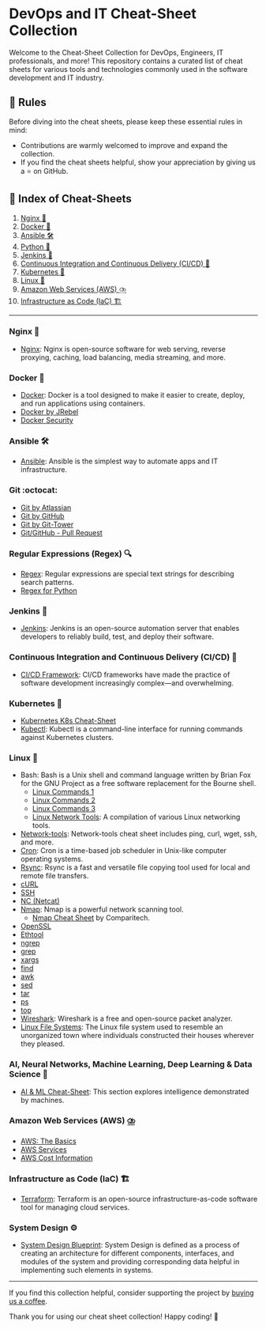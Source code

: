 
# DevOps and IT Cheat-Sheet Collection

Welcome to the Cheat-Sheet Collection for DevOps, Engineers, IT professionals, and more! This repository contains a curated list of cheat sheets for various tools and technologies commonly used in the software development and IT industry.


## :scroll: Rules

Before diving into the cheat sheets, please keep these essential rules in mind:

* Contributions are warmly welcomed to improve and expand the collection.
* If you find the cheat sheets helpful, show your appreciation by giving us a :star: on GitHub.

## :pushpin: Index of Cheat-Sheets

1. [Nginx :whale:](#nginx-whale)
2. [Docker :whale:](#docker-whale)
3. [Ansible :hammer_and_wrench:](#ansible-hammer_and_wrench)
4. [Python :snake:](#python-snake)
5. [Jenkins :construction_worker:](#jenkins-construction_worker)
6. [Continuous Integration and Continuous Delivery (CI/CD) :repeat:](#continuous-integration-and-continuous-delivery-cicd-repeat)
7. [Kubernetes :ship:](#kubernetes-ship)
8. [Linux :penguin:](#linux-penguin)
9. [Amazon Web Services (AWS) :cloud_with_lightning_and_rain:](#amazon-web-services-aws-cloud_with_lightning_and_rain)
10. [Infrastructure as Code (IaC) :building_construction:](#infrastructure-as-code-iac-building_construction)
---

### Nginx :whale:
* [Nginx](pdf/nginx.pdf): Nginx is open-source software for web serving, reverse proxying, caching, load balancing, media streaming, and more.

### Docker :whale:
* [Docker](pdf/docker.pdf): Docker is a tool designed to make it easier to create, deploy, and run applications using containers.
* [Docker by JRebel](pdf/docker_by_jrebel.pdf)
* [Docker Security](pdf/docker-security.pdf)

### Ansible :hammer_and_wrench:
* [Ansible](pdf/ansible.pdf): Ansible is the simplest way to automate apps and IT infrastructure.

### Git :octocat:
* [Git by Atlassian](pdf/atlassian-git-cheatsheet.pdf)
* [Git by GitHub](pdf/git_by_github.pdf)
* [Git by Git-Tower](pdf/git_by_git-tower.pdf)
* [Git/GitHub - Pull Request](pdf/github.pdf)

### Regular Expressions (Regex) :mag:
* [Regex](pdf/regex.pdf): Regular expressions are special text strings for describing search patterns.
* [Regex for Python](pdf/python-regular-expression-regex.pdf)


### Jenkins :construction_worker:
* [Jenkins](pdf/Jenkins-Cheat-Sheet-converted.pdf): Jenkins is an open-source automation server that enables developers to reliably build, test, and deploy their software.

### Continuous Integration and Continuous Delivery (CI/CD) :repeat:
* [CI/CD Framework](pdf/cicd-framework_by_densify.pdf): CI/CD frameworks have made the practice of software development increasingly complex—and overwhelming.

### Kubernetes :ship:
* [Kubernetes K8s Cheat-Sheet](pdf/Kubernetes-Cheat-Sheet.pdf)
* [Kubectl](pdf/kubectl.pdf): Kubectl is a command-line interface for running commands against Kubernetes clusters.

### Linux :penguin:
* Bash: Bash is a Unix shell and command language written by Brian Fox for the GNU Project as a free software replacement for the Bourne shell.
  * [Linux Commands 1](pdf/linux-bash.pdf)
  * [Linux Commands 2](pdf/linux-bash-terminal.pdf)
  * [Linux Commands 3](pdf/linux_commands.pdf)
  * [Linux Network Tools](pdf/linux-networking-tool): A compilation of various Linux networking tools.
* [Network-tools](pdf/linux-networing-tools.pdf): Network-tools cheat sheet includes ping, curl, wget, ssh, and more.
* [Cron](pdf/cron.pdf): Cron is a time-based job scheduler in Unix-like computer operating systems.
* [Rsync](pdf/rsync.pdf): Rsync is a fast and versatile file copying tool used for local and remote file transfers.
* [cURL](pdf/curl.pdf)
* [SSH](pdf/ssh.pdf)
* [NC (Netcat)](pdf/netcat.pdf)
* [Nmap](pdf/nmap.pdf): Nmap is a powerful network scanning tool.
  * [Nmap Cheat Sheet](pdf/Nmap-Cheat-Sheet.pdf) by Comparitech.
* [OpenSSL](pdf/openssl.pdf)
* [Ethtool](pdf/ethtool.pdf)
* [ngrep](pdf/ngrep.pdf)
* [grep](pdf/grep.pdf)
* [xargs](pdf/xargs.pdf)
* [find](pdf/find.pdf)
* [awk](pdf/awk.pdf)
* [sed](pdf/sed.pdf)
* [tar](pdf/tar.pdf)
* [ps](pdf/ps.pdf)
* [top](pdf/top.pdf)
* [Wireshark](pdf/wireshark.pdf): Wireshark is a free and open-source packet analyzer.
* [Linux File Systems](pdf/LinuxFileSystems.gif): The Linux file system used to resemble an unorganized town where individuals constructed their houses wherever they pleased.

### AI, Neural Networks, Machine Learning, Deep Learning & Data Science :robot:
* [AI & ML Cheat-Sheet](pdf/AI_ML.pdf): This section explores intelligence demonstrated by machines.

### Amazon Web Services (AWS) :cloud_with_lightning_and_rain:
* [AWS: The Basics](pdf/AWS-Basic-Cheat-Sheet.pdf)
* [AWS Services](pdf/aws-services.pdf)
* [AWS Cost Information](pdf/aws-cost.pdf)

### Infrastructure as Code (IaC) :building_construction:
* [Terraform](pdf/terraform-cheatsheet1-.pdf): Terraform is an open-source infrastructure-as-code software tool for managing cloud services.

### System Design :gear:
* [System Design Blueprint](pdf/System_Design_Blueprint.pdf): System Design is defined as a process of creating an architecture for different components, interfaces, and modules of the system and providing corresponding data helpful in implementing such elements in systems.



---

If you find this collection helpful, consider supporting the project by [buying us a coffee](https://www.buymeacoffee.com/haim_cohen).

Thank you for using our cheat sheet collection! Happy coding! :rocket:
